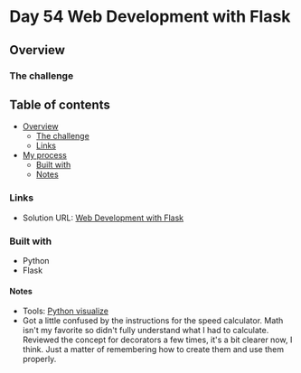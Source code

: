 # Day 54 Web Development with Flask

## Overview

### The challenge

## Table of contents

- [Overview](#overview)
  - [The challenge](#the-challenge)
  - [Links](#links)
- [My process](#my-process)
  - [Built with](#built-with)
  - [Notes](#notes)

### Links

- Solution URL: [Web Development with Flask](https://github.com/Mikerniker/100_Days_of_Python/tree/main/Day54)

### Built with

- Python
- Flask


#### Notes
- Tools:
[Python visualize](https://pythontutor.com/visualize.html#mode=edit)
- Got a little confused by the instructions for the speed calculator. Math isn't my favorite so didn't fully understand what I had to calculate. Reviewed the concept for decorators a few times, it's a bit clearer now, I think. Just a matter of remembering how to create them and use them properly. 

